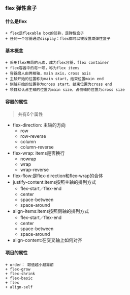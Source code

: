 ### flex 弹性盒子

[详细文档地址]: <http://www.ruanyifeng.com/blog/2015/07/flex-grammar.html>  "语法"
[详细文档地址]: <http://www.ruanyifeng.com/blog/2015/07/flex-examples.html>  "案例"

#### 什么是flex
```
+ flex是flexable box的简称，是弹性盒子
+ 任何一个容器通过display：flex都可以被设置成弹性盒子
```
#### 基本概念
```
+ 采用flex布局的元素，成为flex容器，flex container
+ flex容器中的每一项，称为flex items
+ 容器磨人由两根轴，main axis，cross axis
+ 主轴开始的位置称为main start，结束位置main end
+ 侧轴开始的位置称为cross start，结束位置为cross end
+ 项目默认占主轴的位置为main size，占侧轴的位置为cross size

```
#### 容器的属性

> 共有6个属性
+ flex-direction: 主轴的方向
	- row
	- row-reverse
	- column
	- column-reverse
+ flex-wrap: items是否换行
	- nowrap
	- wrap
	- wrap-reverse
+ flex-flow:是flex-direction和flex-wrap的合体
+ justify-content:items按照主轴的排列方式
	- flex-start／flex-end
	- center
	- space-between
	- space-around
+ align-items:items按照侧轴的排列方式
	- flex-start／flex-end
	- center
	- space-between
	- space-around
+ align-content:在交叉轴上如何对齐

#### 项目的属性
```
+ order： 取值越小越靠前
+ flex-grow
+ flex-shrink
+ flex-basic
+ flex
+ align-self

```

